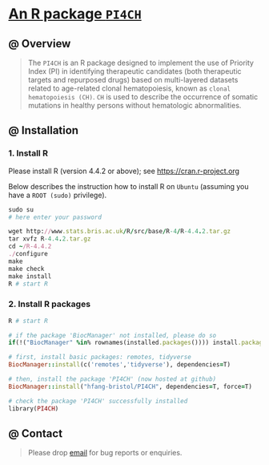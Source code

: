 # [An R package `PI4CH`](https://github.com/hfang-bristol/PI4CH)

## @ Overview

> The `PI4CH` is an R package designed to implement the use of Priority Index (PI) in identifying therapeutic candidates (both therapeutic targets and repurposed drugs) based on multi-layered datasets related to age-related clonal hematopoiesis, known as `clonal hematopoiesis (CH)`. `CH` is used to describe the occurrence of somatic mutations in healthy persons without hematologic abnormalities.


## @ Installation

### 1. Install R

Please install R (version 4.4.2 or above); see https://cran.r-project.org

Below describes the instruction how to install R on `Ubuntu` (assuming you have a `ROOT (sudo)` privilege).

```ruby
sudo su
# here enter your password

wget http://www.stats.bris.ac.uk/R/src/base/R-4/R-4.4.2.tar.gz
tar xvfz R-4.4.2.tar.gz
cd ~/R-4.4.2
./configure
make
make check
make install
R # start R
```

### 2. Install R packages

```ruby
R # start R

# if the package 'BiocManager' not installed, please do so
if(!("BiocManager" %in% rownames(installed.packages()))) install.packages("BiocManager")

# first, install basic packages: remotes, tidyverse
BiocManager::install(c('remotes','tidyverse'), dependencies=T)

# then, install the package 'PI4CH' (now hosted at github)
BiocManager::install("hfang-bristol/PI4CH", dependencies=T, force=T)

# check the package 'PI4CH' successfully installed
library(PI4CH)
```


## @ Contact

> Please drop [email](mailto:fh12355@rjh.com.cn) for bug reports or enquiries.



